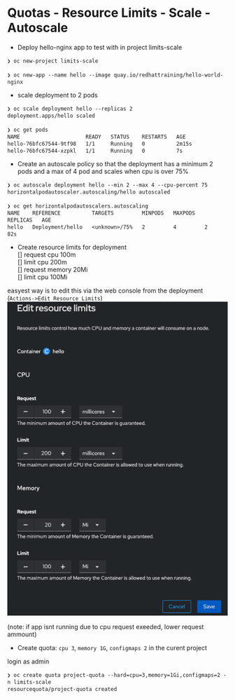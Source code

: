 # Quotas - Resource Limits - Scale - Autoscale

- Deploy hello-nginx app to test with in project limits-scale
```
❯ oc new-project limits-scale        

❯ oc new-app --name hello --image quay.io/redhattraining/hello-world-nginx
```

- scale deployment to 2 pods
```
❯ oc scale deployment hello --replicas 2                                  
deployment.apps/hello scaled

❯ oc get pods                           
NAME                     READY   STATUS    RESTARTS   AGE
hello-76bfc67544-9tf98   1/1     Running   0          2m15s
hello-76bfc67544-xzpkl   1/1     Running   0          7s
```

- Create an autoscale policy so that the deployment has a minimum 2 pods and a max of 4 pod and scales when cpu is over 75%  
```
❯ oc autoscale deployment hello --min 2 --max 4 --cpu-percent 75
horizontalpodautoscaler.autoscaling/hello autoscaled

❯ oc get horizontalpodautoscalers.autoscaling 
NAME    REFERENCE          TARGETS         MINPODS   MAXPODS   REPLICAS   AGE
hello   Deployment/hello   <unknown>/75%   2         4         2          82s
```

- Create resource limits for deployment  
[] request cpu 100m  
[] limit cpu 200m  
[] request memory 20Mi  
[] limit cpu 100Mi  

easyest way is to edit this via the web console from the deployment (`Actions->Edit Resource Limits`)  
![screenshot](img/image11.png)  
  
(note: if app isnt running due to cpu request exeeded, lower request ammount)  
  
- Create quota: `cpu 3`, `memory 1G`, `configmaps 2` in the curent project
  
login as admin
```
❯ oc create quota project-quota --hard=cpu=3,memory=1Gi,configmaps=2 -n limits-scale 
resourcequota/project-quota created
```